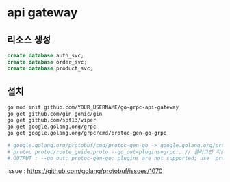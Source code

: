 # api gateway

## 리소스 생성

```sql
create database auth_svc;
create database order_svc;
create database product_svc;
```

## 설치

```sh
go mod init github.com/YOUR_USERNAME/go-grpc-api-gateway
go get github.com/gin-gonic/gin
go get github.com/spf13/viper
go get google.golang.org/grpc
go get google.golang.org/grpc/cmd/protoc-gen-go-grpc

# google.golang.org/protobuf/cmd/protoc-gen-go -> google.golang.org/protobuf/cmd/protoc-gen-go-grpc 로 변경되었음
# protoc protoc/route_guide.proto --go_out=plugins=grpc:. // 플러그인 지원 안함
# OUTPUT : --go_out: protoc-gen-go: plugins are not supported; use 'protoc --go-grpc_out=...' to generate gRPC
```

issue : <https://github.com/golang/protobuf/issues/1070>